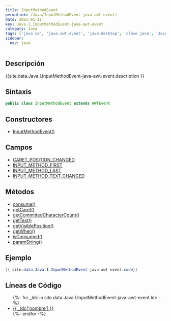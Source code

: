 ```yaml
---
title: InputMethodEvent
permalink: /Java/InputMethodEvent-java-awt-event/
date: 2021-01-11
key: Java.I.InputMethodEvent-java-awt-event
category: Java
tags: ['java se', 'java.awt.event', 'java.desktop', 'clase java', 'Java 1.2']
sidebar: 
  nav: java
---
```


## Descripción
{{site.data.Java.I.InputMethodEvent-java-awt-event.description }}

## Sintaxis
~~~java
public class InputMethodEvent extends AWTEvent
~~~

## Constructores
* [InputMethodEvent()](/Java/InputMethodEvent-java-awt-event/InputMethodEvent/)

## Campos
* [CARET_POSITION_CHANGED](/Java/InputMethodEvent-java-awt-event/CARET_POSITION_CHANGED)
* [INPUT_METHOD_FIRST](/Java/InputMethodEvent-java-awt-event/INPUT_METHOD_FIRST)
* [INPUT_METHOD_LAST](/Java/InputMethodEvent-java-awt-event/INPUT_METHOD_LAST)
* [INPUT_METHOD_TEXT_CHANGED](/Java/InputMethodEvent-java-awt-event/INPUT_METHOD_TEXT_CHANGED)

## Métodos
* [consume()](/Java/InputMethodEvent-java-awt-event/consume)
* [getCaret()](/Java/InputMethodEvent-java-awt-event/getCaret)
* [getCommittedCharacterCount()](/Java/InputMethodEvent-java-awt-event/getCommittedCharacterCount)
* [getText()](/Java/InputMethodEvent-java-awt-event/getText)
* [getVisiblePosition()](/Java/InputMethodEvent-java-awt-event/getVisiblePosition)
* [getWhen()](/Java/InputMethodEvent-java-awt-event/getWhen)
* [isConsumed()](/Java/InputMethodEvent-java-awt-event/isConsumed)
* [paramString()](/Java/InputMethodEvent-java-awt-event/paramString)

## Ejemplo
~~~java
{{ site.data.Java.I.InputMethodEvent-java-awt-event.code}}
~~~

## Líneas de Código
<ul>
{%- for _ldc in site.data.Java.I.InputMethodEvent-java-awt-event.ldc -%}
   <li>
       <a href="{{_ldc['url'] }}">{{ _ldc['nombre'] }}</a>
   </li>
{%- endfor -%}
</ul>
